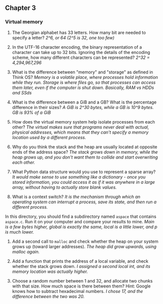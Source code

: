 ## Chapter 3


### Virtual memory

1) The Georgian alphabet has 33 letters.  How many bit are needed to specify a letter?
*2^6, or 64 (2^5 is 32, one too few)*

2) In the UTF-16 character encoding, the binary representation of a character can take up to 32 bits.
Ignoring the details of the encoding scheme, how many different characters can be represented? *2^32 = 4,294,967,296*

3) What is the difference between "memory" and "storage" as defined in Think OS? *Memory is a volatile place, where processes hold information while they run. Storage is where files go, so that processes can access them later, even if the computer is shut down. Basically, RAM vs HDDs and SSds*

4) What is the difference between a GiB and a GB?  What is the percentage difference in their sizes? *A GiB is 2^30 bytes, while a GB is 10^9 bytes.  GB is 93% of a GiB*

5) How does the virtual memory system help isolate processes from each other? *The virtual makes sure that programs never deal with actual, physical addresses, which means that they can't specify a memory location used by a different process.*

6) Why do you think the stack and the heap are usually located at opposite ends of the address space? *The stack grows down in memory, while the heap grows up, and you don't want them to collide and start overwriting each other.*

7) What Python data structure would you use to represent a sparse array? *It would make sense to use something like a dictionary - once you stored information, you could access it as if it was anywhere in a large array, without having to actually store blank values.*

8) What is a context switch? *It is the mechanism through which an operating system can interrupt a process, save its state, and then run a different process.*

In this directory, you should find a subdirectory named `aspace` that contains `aspace.c`.  Run it on your computer and compare your results to mine. *Main is a few bytes higher, global is exactly the same, local is a little lower, and p is much lower.*

1) Add a second call to `malloc` and check whether the heap on your system grows up (toward larger addresses). *The heap did grow upwards, using malloc again.*

2) Add a function that prints the address of a local variable, and check whether the stack grows down. *I assigned a second local int, and its memory location was actually higher.*

3) Choose a random number between 1 and 32, and allocate two chunks with that size.
How much space is there between them?  Hint: Google knows how to subtract hexadecimal numbers. *I chose 17, and the difference between the two was 20.*
